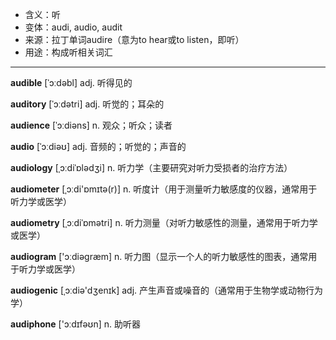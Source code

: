 - <span class="definition">含义：听</span>
- <span class="definition">变体：audi, audio, audit</span>
- <span class="definition">来源：拉丁单词audire（意为to hear或to listen，即听）</span>
- <span class="definition">用途：构成听相关词汇</span>

---

<span class="vocabulary">**audible**</span> [ˈɔːdəbl] adj. 听得见的

<span class="vocabulary">**auditory**</span> [ˈɔːdətri] adj. 听觉的；耳朵的  

<span class="vocabulary">**audience**</span> [ˈɔːdiəns] n. 观众；听众；读者


<span class="vocabulary">**audio**</span> [ˈɔːdiəʊ] adj. 音频的；听觉的；声音的

<span class="vocabulary">**audiology**</span> [ˌɔːdiˈɒlədʒi] n. 听力学（主要研究对听力受损者的治疗方法）

<span class="vocabulary">**audiometer**</span> [ˌɔːdi'ɒmɪtə(r)] n. 听度计（用于测量听力敏感度的仪器，通常用于听力学或医学）

<span class="vocabulary">**audiometry**</span> [ˌɔːdiˈɒmətri] n. 听力测量（对听力敏感性的测量，通常用于听力学或医学）

<span class="vocabulary">**audiogram**</span> ['ɔːdiəɡræm] n. 听力图（显示一个人的听力敏感性的图表，通常用于听力学或医学）

<span class="vocabulary">**audiogenic**</span> [ˌɔːdiə'dʒenɪk] adj. 产生声音或噪音的（通常用于生物学或动物行为学）

<span class="vocabulary">**audiphone**</span> ['ɔːdɪfəʊn] n. 助听器 
